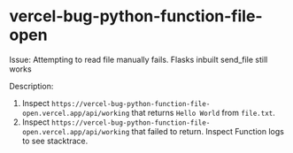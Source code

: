 # vercel-bug-python-function-file-open

Issue: Attempting to read file manually fails. Flasks inbuilt send_file still works

Description:

1. Inspect `https://vercel-bug-python-function-file-open.vercel.app/api/working` that returns `Hello World` from `file.txt`.
2. Inspect `https://vercel-bug-python-function-file-open.vercel.app/api/working` that failed to return. Inspect Function logs to see stacktrace.